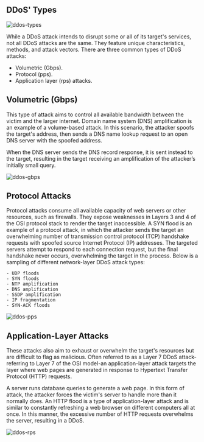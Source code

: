 ## DDoS' Types

![ddos-types](/osi_model_7_layers.png)



While a DDoS attack intends to disrupt some or all of its target's services, not all DDoS attacks are the same. They feature unique characteristics, methods, and attack vectors. There are three common types of DDoS attacks:

- Volumetric (Gbps).
- Protocol (pps).
- Application layer (rps) attacks.


## Volumetric (Gbps)

This type of attack aims to control all available bandwidth between the victim and the larger internet. Domain name system (DNS) amplification is an example of a volume-based attack. In this scenario, the attacker spoofs the target's address, then sends a DNS name lookup request to an open DNS server with the spoofed address.

When the DNS server sends the DNS record response, it is sent instead to the target, resulting in the target receiving an amplification of the attacker’s initially small query.



![ddos-gbps](/amplification_ddos_example.png)



##  Protocol Attacks

Protocol attacks consume all available capacity of web servers or other resources, such as firewalls. They expose weaknesses in Layers 3 and 4 of the OSI protocol stack to render the target inaccessible. 
A SYN flood is an example of a protocol attack, in which the attacker sends the target an overwhelming number of transmission control protocol (TCP) handshake requests with spoofed source Internet Protocol (IP) addresses. The targeted servers attempt to respond to each connection request, but the final handshake never occurs, overwhelming the target in the process.
Below is a sampling of different network-layer DDoS attack types:

    - UDP floods
    - SYN floods
    - NTP amplification
    - DNS amplification
    - SSDP amplification
    - IP fragmentation
    - SYN-ACK floods




![ddos-pps](/syn_flood_ddos_example.png)




##  Application-Layer Attacks

These attacks also aim to exhaust or overwhelm the target's resources but are difficult to flag as malicious. Often referred to as a Layer 7 DDoS attack-referring to Layer 7 of the OSI model-an application-layer attack targets the layer where web pages are generated in response to Hypertext Transfer Protocol (HTTP) requests. 

A server runs database queries to generate a web page. In this form of attack, the attacker forces the victim's server to handle more than it normally does. An HTTP flood is a type of application-layer attack and is similar to constantly refreshing a web browser on different computers all at once. In this manner, the excessive number of HTTP requests overwhelms the server, resulting in a DDoS.



![ddos-rps](/application_layer_ddos_example.png)